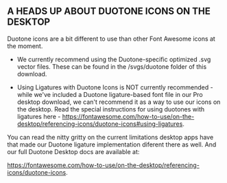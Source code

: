 A HEADS UP ABOUT DUOTONE ICONS ON THE DESKTOP
---------------------------------------------

Duotone icons are a bit different to use than other Font Awesome icons at the moment.

* We currently recommend using the Duotone-specific optimized .svg vector
  files. These can be found in the /svgs/duotone folder of this download.

* Using Ligatures with Duotone Icons is NOT currently recommended - while we've
  included a Duotone ligature-based font file in our Pro desktop download, we
  can't recommend it as a way to use our icons on the desktop. Read the special
  instructions for using duotones with ligatures here -
  https://fontawesome.com/how-to-use/on-the-desktop/referencing-icons/duotone-icons#using-ligatures.

You can read the nitty gritty on the current limitations desktop apps have that
made our Duotone ligature implementation diferent there as well. And our full
Duotone Desktop docs are available at:

https://fontawesome.com/how-to-use/on-the-desktop/referencing-icons/duotone-icons.
